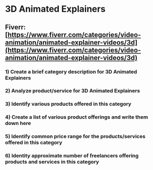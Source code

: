 # 3D Animated Explainers
## Fiverr: [https://www.fiverr.com/categories/video-animation/animated-explainer-videos/3d](https://www.fiverr.com/categories/video-animation/animated-explainer-videos/3d)
### 1) Create a brief category description for 3D Animated Explainers
### 2) Analyze product/service for 3D Animated Explainers
### 3) Identify various products offered in this category
### 4) Create a list of various product offerings and write them down here
### 5) Identify common price range for the products/services offered in this category
### 6) Identity approximate number of freelancers offering products and services in this category
